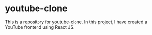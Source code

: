 # youtube-clone

This is a repository for youtube-clone. In this project, I have created a YouTube frontend using React JS.
